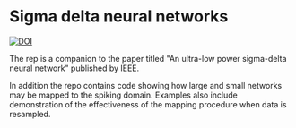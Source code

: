 # Sigma delta neural networks
[![DOI](https://zenodo.org/badge/168718681.svg)](https://zenodo.org/badge/latestdoi/168718681)

The rep is a companion to the paper titled "An ultra-low power sigma-delta neural network" published by IEEE.

In addition the repo contains code showing how large and small networks may be mapped to the spiking domain. Examples also include demonstration of the effectiveness of the mapping procedure when data is resampled. 
